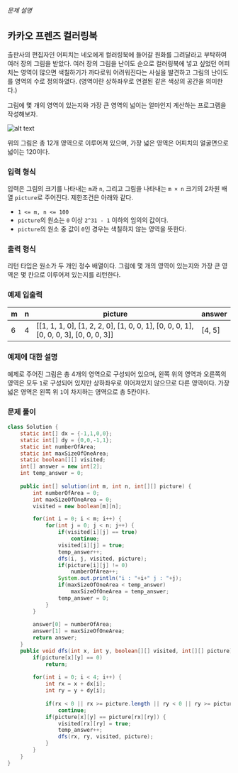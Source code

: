 ###### 문제 설명

## 카카오 프렌즈 컬러링북

출판사의 편집자인 어피치는 네오에게 컬러링북에 들어갈 원화를 그려달라고 부탁하여 여러 장의 그림을 받았다. 여러 장의 그림을 난이도 순으로 컬러링북에 넣고 싶었던 어피치는 영역이 많으면 색칠하기가 까다로워 어려워진다는 사실을 발견하고 그림의 난이도를 영역의 수로 정의하였다. (영역이란 상하좌우로 연결된 같은 색상의 공간을 의미한다.)

그림에 몇 개의 영역이 있는지와 가장 큰 영역의 넓이는 얼마인지 계산하는 프로그램을 작성해보자.

![alt text](http://t1.kakaocdn.net/codefestival/apeach.png)

위의 그림은 총 12개 영역으로 이루어져 있으며, 가장 넓은 영역은 어피치의 얼굴면으로 넓이는 120이다.

### 입력 형식

입력은 그림의 크기를 나타내는 `m`과 `n`, 그리고 그림을 나타내는 `m × n` 크기의 2차원 배열 `picture`로 주어진다. 제한조건은 아래와 같다.

- `1 <= m, n <= 100`
- `picture`의 원소는 `0` 이상 `2^31 - 1` 이하의 임의의 값이다.
- `picture`의 원소 중 값이 `0`인 경우는 색칠하지 않는 영역을 뜻한다.

### 출력 형식

리턴 타입은 원소가 두 개인 정수 배열이다. 그림에 몇 개의 영역이 있는지와 가장 큰 영역은 몇 칸으로 이루어져 있는지를 리턴한다.

### 예제 입출력

| m    | n    | picture                                                      | answer |
| ---- | ---- | ------------------------------------------------------------ | ------ |
| 6    | 4    | [[1, 1, 1, 0], [1, 2, 2, 0], [1, 0, 0, 1], [0, 0, 0, 1], [0, 0, 0, 3], [0, 0, 0, 3]] | [4, 5] |

### 예제에 대한 설명

예제로 주어진 그림은 총 4개의 영역으로 구성되어 있으며, 왼쪽 위의 영역과 오른쪽의 영역은 모두 `1`로 구성되어 있지만 상하좌우로 이어져있지 않으므로 다른 영역이다. 가장 넓은 영역은 왼쪽 위 `1`이 차지하는 영역으로 총 5칸이다.



### 문제 풀이

```java
class Solution {
    static int[] dx = {-1,1,0,0};
    static int[] dy = {0,0,-1,1};
    static int numberOfArea;
    static int maxSizeOfOneArea;
    static boolean[][] visited;
    int[] answer = new int[2];
    int temp_answer = 0;
    
    public int[] solution(int m, int n, int[][] picture) {
        int numberOfArea = 0;
        int maxSizeOfOneArea = 0;
        visited = new boolean[m][n];

        for(int i = 0; i < m; i++) {
            for(int j = 0; j < n; j++) {
                if(visited[i][j] == true)
                    continue;
                visited[i][j] = true;
                temp_answer++;
                dfs(i, j, visited, picture);
                if(picture[i][j] != 0)
                    numberOfArea++;
                System.out.println("i : "+i+" j : "+j);
                if(maxSizeOfOneArea < temp_answer)
                    maxSizeOfOneArea = temp_answer;
                temp_answer = 0;
            }
        }
        
        answer[0] = numberOfArea;
        answer[1] = maxSizeOfOneArea;
        return answer;
    }
    public void dfs(int x, int y, boolean[][] visited, int[][] picture) {
        if(picture[x][y] == 0)
            return;
        
        for(int i = 0; i < 4; i++) {
            int rx = x + dx[i];
            int ry = y + dy[i];
            
            if(rx < 0 || rx >= picture.length || ry < 0 || ry >= picture[0].length || visited[rx][ry] == true || picture[rx][ry] == 0)
                continue;
            if(picture[x][y] == picture[rx][ry]) {
                visited[rx][ry] = true;
                temp_answer++;
                dfs(rx, ry, visited, picture);
            }
        }
    }
}
```

